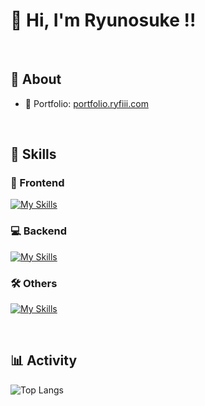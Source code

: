 # 👋 Hi, I'm Ryunosuke !!

<br>

## 🌈 About
- 💼 Portfolio: [portfolio.ryfiii.com](https://portfolio.ryfiii.com/)

<br>

## 🚀 Skills
### 🎨 Frontend
[![My Skills](https://skillicons.dev/icons?i=html,css,js,ts,vue,react,sass,tailwind&theme=light)](https://skillicons.dev)

### 💻 Backend
[![My Skills](https://skillicons.dev/icons?i=php,laravel,nodejs,express,mysql&theme=light)](https://skillicons.dev)

### 🛠 Others
[![My Skills](https://skillicons.dev/icons?i=git,github,vscode,windows&theme=light)](https://skillicons.dev)

<br>

## 📊 Activity
![Top Langs](https://github-readme-stats.vercel.app/api/top-langs/?username=ryfiiii&layout=compact&theme=tokyonight)
